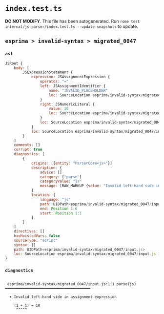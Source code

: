# `index.test.ts`

**DO NOT MODIFY**. This file has been autogenerated. Run `rome test internal/js-parser/index.test.ts --update-snapshots` to update.

## `esprima > invalid-syntax > migrated_0047`

### `ast`

```javascript
JSRoot {
	body: [
		JSExpressionStatement {
			expression: JSAssignmentExpression {
				operator: "="
				left: JSAssignmentIdentifier {
					name: "INVALID_PLACEHOLDER"
					loc: SourceLocation esprima/invalid-syntax/migrated_0047/input.js 1:8-1:7
				}
				right: JSNumericLiteral {
					value: 10
					loc: SourceLocation esprima/invalid-syntax/migrated_0047/input.js 1:10-1:12
				}
				loc: SourceLocation esprima/invalid-syntax/migrated_0047/input.js 1:0-1:12
			}
			loc: SourceLocation esprima/invalid-syntax/migrated_0047/input.js 1:0-1:12
		}
	]
	comments: []
	corrupt: true
	diagnostics: [
		{
			origins: [{entity: "ParserCore<js>"}]
			description: {
				advice: []
				category: ["parse"]
				categoryValue: "js"
				message: [RAW_MARKUP {value: "Invalid left-hand side in "}, "assignment expression"]
			}
			location: {
				language: "js"
				path: UIDPath<esprima/invalid-syntax/migrated_0047/input.js>
				end: Position 1:6
				start: Position 1:1
			}
		}
	]
	directives: []
	hasHoistedVars: false
	sourceType: "script"
	syntax: []
	path: UIDPath<esprima/invalid-syntax/migrated_0047/input.js>
	loc: SourceLocation esprima/invalid-syntax/migrated_0047/input.js 1:0-2:0
}
```

### `diagnostics`

```

 esprima/invalid-syntax/migrated_0047/input.js:1:1 parse(js) ━━━━━━━━━━━━━━━━━━━━━━━━━━━━━━━━━━━━━━━

  ✖ Invalid left-hand side in assignment expression

    (1 + 1) = 10
     ^^^^^


```
